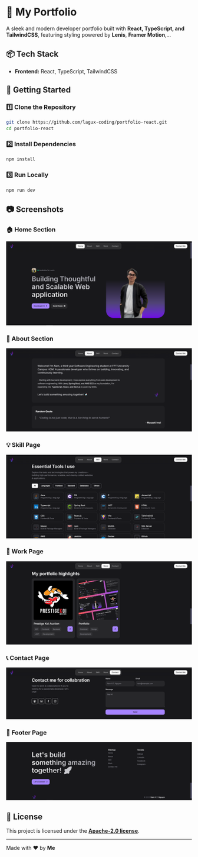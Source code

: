 # 🚀 My Portfolio

A sleek and modern developer portfolio built with **React, TypeScript, and TailwindCSS**, featuring styling powered by **Lenis**, **Framer Motion**,...

## 📦 Tech Stack

- **Frontend:** React, TypeScript, TailwindCSS

## 🚀 Getting Started

### 1️⃣ Clone the Repository

```bash
git clone https://github.com/lagux-coding/portfolio-react.git
cd portfolio-react
```

### 2️⃣ Install Dependencies

```bash
npm install
```

### 3️⃣ Run Locally

```bash
npm run dev
```

## 📷 Screenshots

### 🏠 Home Section

![Home](screenshots/home.png)

### 👀 About Section

![About](screenshots/about.png)

### 💡 Skill Page

![Skill](screenshots/skill.png)

### 💼 Work Page

![Work](screenshots/work.png)

### 📞 Contact Page

![Contact](screenshots/contact.png)

### 🏁 Footer Page

![Footer](screenshots/footer.png)

## 📜 License

This project is licensed under the [**Apache-2.0 license**](https://github.com/lagux-coding/portfolio-react?tab=Apache-2.0-1-ov-file#readme).

---

Made with ❤️ by **Me**
